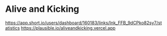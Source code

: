 # Alive and Kicking

https://app.short.io/users/dashboard/160183/links/lnk_FFB_9dCPko82sy7/statistics
https://plausible.io/aliveandkicking.vercel.app
